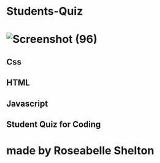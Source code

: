 # Students-Quiz
# ![Screenshot (96)](https://user-images.githubusercontent.com/103977896/171939571-182d7a44-b16b-4d91-b1e5-0ecacb7517a8.png)
## Css
## HTML 
## Javascript
## Student Quiz for Coding







# made by Roseabelle Shelton
